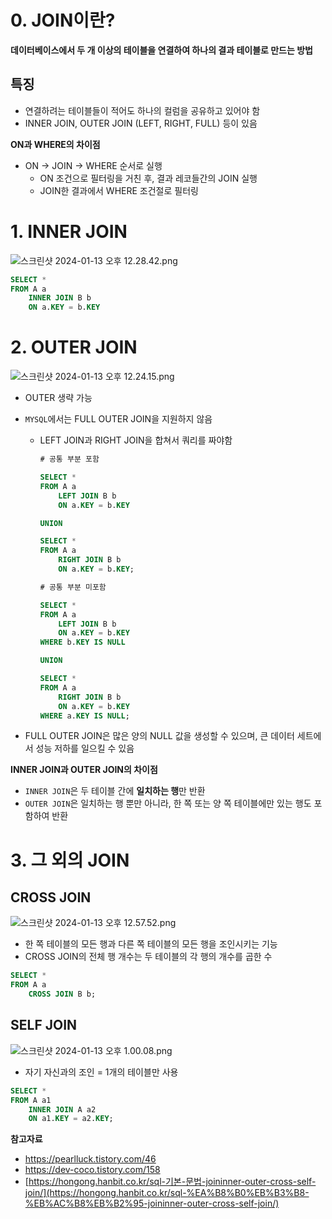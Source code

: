# 0. JOIN이란?

**데이터베이스에서 두 개 이상의 테이블을 연결하여 하나의 결과 테이블로 만드는 방법**

## 특징

- 연결하려는 테이블들이 적어도 하나의 컬럼을 공유하고 있어야 함
- INNER JOIN, OUTER JOIN (LEFT, RIGHT, FULL) 등이 있음

**ON과 WHERE의 차이점**

- ON → JOIN → WHERE 순서로 실행
    - ON 조건으로 필터링을 거친 후, 결과 레코들간의 JOIN 실행
    - JOIN한 결과에서 WHERE 조건절로 필터링

# 1. INNER JOIN
![스크린샷 2024-01-13 오후 12.28.42.png](..%2F..%2F..%2FDesktop%2F%EC%8A%A4%ED%81%AC%EB%A6%B0%EC%83%B7%202024-01-13%20%EC%98%A4%ED%9B%84%2012.28.42.png)

```sql
SELECT *
FROM A a 
	INNER JOIN B b
	ON a.KEY = b.KEY
```

# 2. OUTER JOIN
![스크린샷 2024-01-13 오후 12.24.15.png](..%2F..%2F..%2FDesktop%2F%EC%8A%A4%ED%81%AC%EB%A6%B0%EC%83%B7%202024-01-13%20%EC%98%A4%ED%9B%84%2012.24.15.png)
- OUTER 생략 가능
- `MYSQL`에서는 FULL OUTER JOIN을 지원하지 않음
    - LEFT JOIN과 RIGHT JOIN을 합쳐서 쿼리를 짜야함

        ```sql
        # 공통 부분 포함
        
        SELECT *
        FROM A a
        	LEFT JOIN B b 
        	ON a.KEY = b.KEY
        
        UNION
        
        SELECT *
        FROM A a
        	RIGHT JOIN B b 
        	ON a.KEY = b.KEY;
        ```

        ```sql
        # 공통 부분 미포함
        
        SELECT *
        FROM A a
        	LEFT JOIN B b 
        	ON a.KEY = b.KEY
        WHERE b.KEY IS NULL
        
        UNION
        
        SELECT *
        FROM A a
        	RIGHT JOIN B b 
        	ON a.KEY = b.KEY
        WHERE a.KEY IS NULL;
        ```

- FULL OUTER JOIN은 많은 양의 NULL 값을 생성할 수 있으며, 큰 데이터 세트에서 성능 저하를 일으킬 수 있음

**INNER JOIN과 OUTER JOIN의 차이점**

- `INNER JOIN`은 두 테이블 간에 **일치하는 행**만 반환
- `OUTER JOIN`은 일치하는 행 뿐만 아니라, 한 쪽 또는 양 쪽 테이블에만 있는 행도 포함하여 반환

# 3. 그 외의 JOIN

## CROSS JOIN
![스크린샷 2024-01-13 오후 12.57.52.png](..%2F..%2F..%2FDesktop%2F%EC%8A%A4%ED%81%AC%EB%A6%B0%EC%83%B7%202024-01-13%20%EC%98%A4%ED%9B%84%2012.57.52.png)

- 한 쪽 테이블의 모든 행과 다른 쪽 테이블의 모든 행을 조인시키는 기능
- CROSS JOIN의 전체 행 개수는 두 테이블의 각 행의 개수를 곱한 수

```sql
SELECT *
FROM A a
    CROSS JOIN B b;
```

## SELF JOIN
![스크린샷 2024-01-13 오후 1.00.08.png](..%2F..%2F..%2FDesktop%2F%EC%8A%A4%ED%81%AC%EB%A6%B0%EC%83%B7%202024-01-13%20%EC%98%A4%ED%9B%84%201.00.08.png)

- 자기 자신과의 조인 = 1개의 테이블만 사용

```sql
SELECT *
FROM A a1
    INNER JOIN A a2
    ON a1.KEY = a2.KEY;
```

**참고자료**

- https://pearlluck.tistory.com/46
- https://dev-coco.tistory.com/158
- [https://hongong.hanbit.co.kr/sql-기본-문법-joininner-outer-cross-self-join/](https://hongong.hanbit.co.kr/sql-%EA%B8%B0%EB%B3%B8-%EB%AC%B8%EB%B2%95-joininner-outer-cross-self-join/)